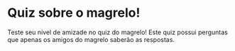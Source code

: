 # Quiz sobre o magrelo!
Teste seu nível de amizade no quiz do magrelo!
Este quiz possui perguntas que apenas os amigos do magrelo saberão as respostas.
